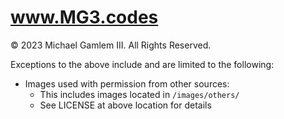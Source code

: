 # www.MG3.codes

© 2023 Michael Gamlem III. All Rights Reserved.

Exceptions to the above include and are limited to the following:
- Images used with permission from other sources:
	- This includes images located in `/images/others/`
	- See LICENSE at above location for details
